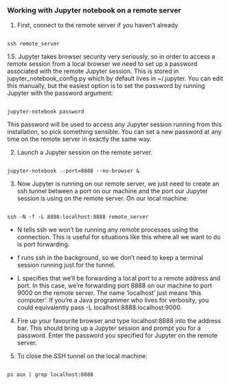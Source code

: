 ### Working with Jupyter notebook on a remote  server ###

1. First, connect to the remote server if you haven’t already

<code>
ssh remote_server
</code>

1.5. Jupyter takes browser security very seriously, so in order to access a remote session from a local browser we need to set up a password associated with the remote Jupyter session. This is stored in jupyter_notebook_config.py which by default lives in ~/.jupyter. You can edit this manually, but the easiest option is to set the password by running Jupyter with the password argument:

<code>
jupyter-notebook password
</code>

This password will be used to access any Jupyter session running from this installation, so pick something sensible. You can set a new password at any time on the remote server in exactly the same way.

2. Launch a Jupyter session on the remote server.

<code>
jupyter-notebook --port=8888 --no-browser &
</code>

3. Now Jupyter is running on our remote server, we just need to create an ssh tunnel between a port on our machine and the port our Jupyter session is using on the remote server. On our local machine:

<code>
ssh -N -f -L 8888:localhost:8888 remote_server
</code>

- N tells ssh we won’t be running any remote processes using the connection. This is useful for situations like this where all we want to do is port forwarding.

- f runs ssh in the background, so we don’t need to keep a terminal session running just for the tunnel.

- L specifies that we’ll be forwarding a local port to a remote address and port. In this case, we’re forwarding port 8888 on our machine to port 9000 on the remote server. The name ‘localhost’ just means ‘this computer’. If you’re a Java programmer who lives for verbosity, you could equivalently pass -L localhost:8888:localhost:9000.

4. Fire up your favourite browser and type localhost:8888 into the address bar. This should bring up a Jupyter session and prompt you for a password. Enter the password you specified for Jupyter on the remote server.

5. To close the SSH tunnel on the local machine:

<code>
ps aux | grep localhost:8888
</code>
